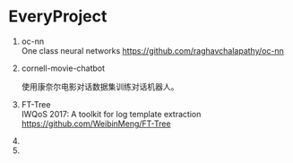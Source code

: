 # EveryProject

1. oc-nn   
    One class neural networks
    https://github.com/raghavchalapathy/oc-nn  
    
2. cornell-movie-chatbot 
    
    使用康奈尔电影对话数据集训练对话机器人。
    
3. FT-Tree  
    IWQoS 2017: A toolkit for log template extraction
    https://github.com/WeibinMeng/FT-Tree

4. 

5. 

